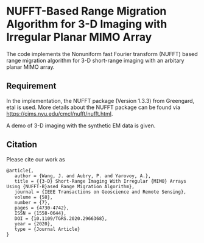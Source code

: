 # NUFFT-Based Range Migration Algorithm for 3-D Imaging with Irregular Planar MIMO Array
The code implements the Nonuniform fast Fourier transform (NUFFT) based range migration algorithm for 3-D short-range imaging with an arbitary planar MIMO array.

## Requirement
In the implementation, the NUFFT package (Version 1.3.3) from Greengard, etal is used. More details about the NUFFT package can be found via https://cims.nyu.edu/cmcl/nufft/nufft.html.    

A demo of 3-D imaging with the synthetic EM data is given.


## Citation
Please cite our work as
```
@article{,
   author = {Wang, J. and Aubry, P. and Yarovoy, A.},
   title = {{3-D} Short-Range Imaging With Irregular {MIMO} Arrays Using {NUFFT-B}ased Range Migration Algorithm},
   journal = {IEEE Transactions on Geoscience and Remote Sensing},
   volume = {58},
   number = {7},
   pages = {4730-4742},
   ISSN = {1558-0644},
   DOI = {10.1109/TGRS.2020.2966368},
   year = {2020},
   type = {Journal Article}
}
```

